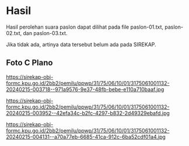 # Hasil

Hasil perolehan suara paslon dapat dilihat pada file paslon-01.txt, paslon-02.txt, dan paslon-03.txt.

Jika tidak ada, artinya data tersebut belum ada pada SIREKAP.

## Foto C Plano

https://sirekap-obj-formc.kpu.go.id/2bb2/pemilu/ppwp/31/75/06/10/01/3175061001132-20240215-003718--971a9576-9e37-48fb-bebe-e110a710baaf.jpg

https://sirekap-obj-formc.kpu.go.id/2bb2/pemilu/ppwp/31/75/06/10/01/3175061001132-20240215-003952--42efa34c-b2fc-4297-b832-2d49329ebafd.jpg

https://sirekap-obj-formc.kpu.go.id/2bb2/pemilu/ppwp/31/75/06/10/01/3175061001132-20240215-004131--a70a77eb-6685-41ca-912c-6ba52cdf01a4.jpg
